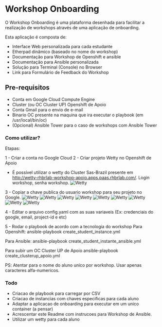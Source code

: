 # Workshop Onboarding #

O Workshop Onboarding é uma plataforma desenhada para facilitar a realização de workshops através de uma aplicação de onboarding.

Esta aplicação é composta de:

- Interface Web personalizada para cada estudante
- Etherpad dinâmico (baseado no nome do workshop)
- Documentação para Workshop de Openshift e ansible
- Documentação para Ansible personalizada
- Solução para Terminal (Console) no Browser
- Link para Formulário de Feedback do Workshop

## Pre-requisitos ##

* Conta em Google Cloud Compute Engine
* Cluster (ou OC Cluster UP) Openshift de Apoio
* Conta Gmail para o envio de e-mail
* Binario OC presente na maquina que ira executar o playbook (em /usr/local/bin/oc)
* (Opcional) Ansible Tower para o caso de workshops com Ansible Tower

### Como utilizar? ###
Etapas:

1 - Criar a conta no Google Cloud
2 - Criar projeto Wetty no Openshift de Apoio
* É possível utilizar o wetty do Cluster Sas-Brazil presente em http://wetty-rhbrlab-workshop-apoio.apps.paas.rhbrlab.com/. Login workshop, senha workshop.
![Wetty](imagens/wetty1.png "Login")

3 - Copiar a chave publica do usuario workshop para seu projeto no Google.
![Wetty](imagens/wetty2.png "Login")
![Wetty](imagens/wetty3.png "Login")
![Wetty](imagens/wetty4.png "Login")
![Wetty](imagens/wetty5.png "Login")
![Wetty](imagens/wetty6.png "Login")
![Wetty](imagens/wetty7.png "Login")
![Wetty](imagens/wetty8.png "Login")
![Wetty](imagens/wetty9.png "Login")
![Wetty](imagens/wetty10.png "Login")


4 - Editar o arquivo config.yaml com as suas variaveis (Ex: credenciais do google, email, project-id e etc)

5 - Rodar o playbook de acordo com a tecnologia do workshop
Para Openshift:
ansible-playbook create_student_instance.yml

Para Ansible:
ansible-playbook create_student_instante_ansible.yml

Para subir um OC Cluster UP de Apoio
ansible-playbook create_clusterup_apoio.yml

PS: Atentar para o nome do aluno unico por workshop. Usar apenas caracteres alfa-numericos.



### Todo ###

* Criacao de playbook para carregar por CSV
* Criacao de instancias com chaves especificas para cada aluno
* Adaptar a aplicacao de onboarding para executar em um unico container (a pensar)
* Acrescentar este Readme com instrucoes para Workshop de Ansible.
* Utilizar um wetty para cada aluno
